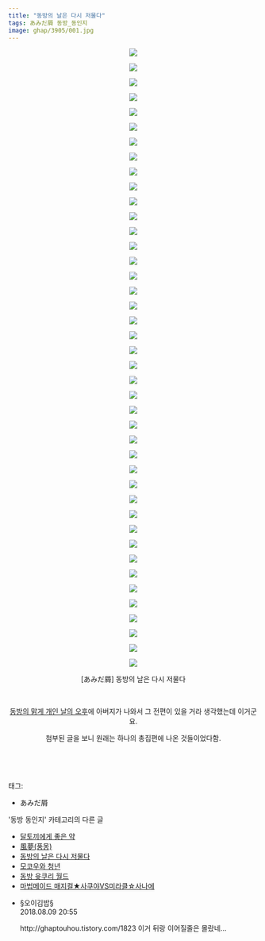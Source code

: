 ```yaml
---
title: "동방의 날은 다시 저물다"
tags: あみだ屑 동방_동인지
image: ghap/3905/001.jpg
---
```

<div class="article">
<p style="text-align: center; clear: none; float: none;"><img src="{{ site.nasurl }}/ghap/3905/001.jpg"/></p>
<p style="text-align: center; clear: none; float: none;"><img src="{{ site.nasurl }}/ghap/3905/002.jpg"/></p>
<p style="text-align: center; clear: none; float: none;"><img src="{{ site.nasurl }}/ghap/3905/003.jpg"/></p>
<p style="text-align: center; clear: none; float: none;"><img src="{{ site.nasurl }}/ghap/3905/004.jpg"/></p>
<p style="text-align: center; clear: none; float: none;"><img src="{{ site.nasurl }}/ghap/3905/005.jpg"/></p>
<p style="text-align: center; clear: none; float: none;"><img src="{{ site.nasurl }}/ghap/3905/006.jpg"/></p>
<p style="text-align: center; clear: none; float: none;"><img src="{{ site.nasurl }}/ghap/3905/007.jpg"/></p>
<p style="text-align: center; clear: none; float: none;"><img src="{{ site.nasurl }}/ghap/3905/008.jpg"/></p>
<p style="text-align: center; clear: none; float: none;"><img src="{{ site.nasurl }}/ghap/3905/009.jpg"/></p>
<p style="text-align: center; clear: none; float: none;"><img src="{{ site.nasurl }}/ghap/3905/010.jpg"/></p>
<p style="text-align: center; clear: none; float: none;"><img src="{{ site.nasurl }}/ghap/3905/011.jpg"/></p>
<p style="text-align: center; clear: none; float: none;"><img src="{{ site.nasurl }}/ghap/3905/012.jpg"/></p>
<p style="text-align: center; clear: none; float: none;"><img src="{{ site.nasurl }}/ghap/3905/013.jpg"/></p>
<p style="text-align: center; clear: none; float: none;"><img src="{{ site.nasurl }}/ghap/3905/014.jpg"/></p>
<p style="text-align: center; clear: none; float: none;"><img src="{{ site.nasurl }}/ghap/3905/015.jpg"/></p>
<p style="text-align: center; clear: none; float: none;"><img src="{{ site.nasurl }}/ghap/3905/016.jpg"/></p>
<p style="text-align: center; clear: none; float: none;"><img src="{{ site.nasurl }}/ghap/3905/017.jpg"/></p>
<p style="text-align: center; clear: none; float: none;"><img src="{{ site.nasurl }}/ghap/3905/018.jpg"/></p>
<p style="text-align: center; clear: none; float: none;"><img src="{{ site.nasurl }}/ghap/3905/019.jpg"/></p>
<p style="text-align: center; clear: none; float: none;"><img src="{{ site.nasurl }}/ghap/3905/020.jpg"/></p>
<p style="text-align: center; clear: none; float: none;"><img src="{{ site.nasurl }}/ghap/3905/021.jpg"/></p>
<p style="text-align: center; clear: none; float: none;"><img src="{{ site.nasurl }}/ghap/3905/022.jpg"/></p>
<p style="text-align: center; clear: none; float: none;"><img src="{{ site.nasurl }}/ghap/3905/023.jpg"/></p>
<p style="text-align: center; clear: none; float: none;"><img src="{{ site.nasurl }}/ghap/3905/024.jpg"/></p>
<p style="text-align: center; clear: none; float: none;"><img src="{{ site.nasurl }}/ghap/3905/025.jpg"/></p>
<p style="text-align: center; clear: none; float: none;"><img src="{{ site.nasurl }}/ghap/3905/026.jpg"/></p>
<p style="text-align: center; clear: none; float: none;"><img src="{{ site.nasurl }}/ghap/3905/027.jpg"/></p>
<p style="text-align: center; clear: none; float: none;"><img src="{{ site.nasurl }}/ghap/3905/028.jpg"/></p>
<p style="text-align: center; clear: none; float: none;"><img src="{{ site.nasurl }}/ghap/3905/029.jpg"/></p>
<p style="text-align: center; clear: none; float: none;"><img src="{{ site.nasurl }}/ghap/3905/030.jpg"/></p>
<p style="text-align: center; clear: none; float: none;"><img src="{{ site.nasurl }}/ghap/3905/031.jpg"/></p>
<p style="text-align: center; clear: none; float: none;"><img src="{{ site.nasurl }}/ghap/3905/032.jpg"/></p>
<p style="text-align: center; clear: none; float: none;"><img src="{{ site.nasurl }}/ghap/3905/033.jpg"/></p>
<p style="text-align: center; clear: none; float: none;"><img src="{{ site.nasurl }}/ghap/3905/034.jpg"/></p>
<p style="text-align: center; clear: none; float: none;"><img src="{{ site.nasurl }}/ghap/3905/035.jpg"/></p>
<p style="text-align: center; clear: none; float: none;"><img src="{{ site.nasurl }}/ghap/3905/036.jpg"/></p>
<p style="text-align: center; clear: none; float: none;"><img src="{{ site.nasurl }}/ghap/3905/037.jpg"/></p>
<p style="text-align: center; clear: none; float: none;"><img src="{{ site.nasurl }}/ghap/3905/038.jpg"/></p>
<p style="text-align: center; clear: none; float: none;"><img src="{{ site.nasurl }}/ghap/3905/039.jpg"/></p>
<p style="text-align: center; clear: none; float: none;"><img src="{{ site.nasurl }}/ghap/3905/040.jpg"/></p>
<p style="text-align: center; clear: none; float: none;"><img src="{{ site.nasurl }}/ghap/3905/041.jpg"/></p>
<p style="text-align: center; clear: none; float: none;"><img src="{{ site.nasurl }}/ghap/3905/042.jpg"/></p>
<p style="text-align: center; clear: none; float: none;">[あみだ屑] 동방의 날은 다시 저물다</p>
<p style="text-align: center; clear: none; float: none;"><br/></p>
<p style="text-align: center; clear: none; float: none;"><a class="tx-link" href="http://ghaptouhou.tistory.com/736" target="_blank">동방의 맑게 개인 날의 오후</a>에 아버지가 나와서 그 전편이 있을 거라 생각했는데 이거군요.</p>
<p style="text-align: center; clear: none; float: none;">첨부된 글을 보니 원래는 하나의 총집편에 나온 것들이었다함.</p>
<p style="text-align: center; clear: none; float: none;"><br/></p>
<p><br/></p>
</div><div class="tagTrail">
<p>태그: </p>
<ul>
<li>あみだ屑</li>
</ul>
</div><div class="another">
<p>'동방 동인지' 카테고리의 다른 글</p>
<ul>
<li><a href="/2017-10-23-ghap_3907">달토끼에게 좋은 약</a></li>
<li><a href="/2017-10-23-ghap_3906">風夢(풍몽)</a></li>
<li><a href="/2017-10-23-ghap_3905">동방의 날은 다시 저물다</a></li>
<li><a href="/2017-10-23-ghap_3904">모코우와 청년</a></li>
<li><a href="/2017-10-23-ghap_3903">동방 윳쿠리 월드</a></li>
<li><a href="/2017-10-23-ghap_3902">마법메이드 매지컬★사쿠야VS미라클☆사나에</a></li>
</ul>
</div><div class="cb_module cb_fluid">
<div class="cb_wrt cb_profile">
<div class="comment">
<ul>
<li class="cb_thumb_off" id="comment15304576">
<div class="cb_comment_area">
<div class="cb_info_area">
<div class="cb_section">
<span class="cb_nick_name">§오이김밥§</span>
</div>
<div class="cb_section">
<span class="cb_date">2018.08.09 20:55 </span>
</div>
</div>
<div class="cb_dsc_comment">
<p class="cb_dsc">
											http://ghaptouhou.tistory.com/1823 이거 뒤랑 이어질줄은 몰랐네...
										</p>
</div>
</div></li>
</ul>
</div>
</div><!-- commentList close -->
</div>